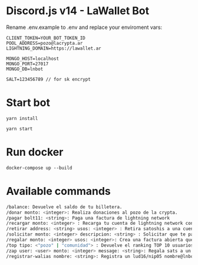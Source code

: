 # Discord.js v14 - LaWallet Bot

Rename .env.example to .env and replace your enviroment vars:

```env
CLIENT_TOKEN=YOUR_BOT_TOKEN_ID
POOL_ADDRESS=pozo@lacrypta.ar
LIGHTNING_DOMAIN=https://lawallet.ar

MONGO_HOST=localhost
MONGO_PORT=27017
MONGO_DB=lnbot

SALT=123456789 // for sk encrypt
```

# Start bot

```
yarn install
```

```
yarn start
```

# Run docker

```
docker-compose up --build
```

# Available commands

```bash
/balance: Devuelve el saldo de tu billetera.
/donar monto: <integer>: Realiza donaciones al pozo de la crypta.
/pagar bolt11: <string>: Paga una factura de lightning network
/recargar monto: <integer> : Recarga tu cuenta de lightning network con una factura
/retirar address: <string> usos: <integer> : Retira satoshis a una cuenta externa a discord
/solicitar monto: <integer> descripcion: <string> : Solicitar que te paguen una factura
/regalar monto: <integer> usos: <integer>: Crea una factura abierta que cualquier usuario puede reclamar
/top tipo: <"pozo" | "comunidad"> : Devuelve el ranking TOP 10 usuarios que enviaron sats
/zap user: <user> monto: <integer> message: <string>: Regala sats a un usuario en discord
/registrar-walias nombre: <string>: Registra un lud16/nip05 nombre@lnbot.io (o el lightning domain correspondiente)
```
